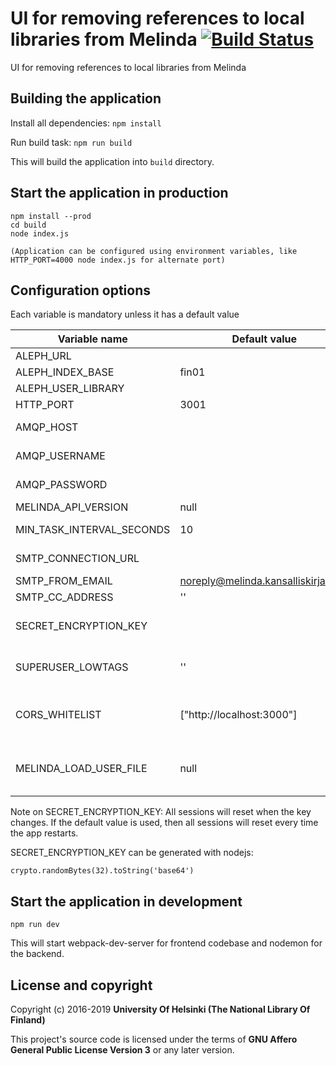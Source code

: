 # UI for removing references to local libraries from Melinda [![Build Status](https://travis-ci.org/NatLibFi/melinda-poistot.svg?branch=master)](https://travis-ci.org/NatLibFi/melinda-poistot)

UI for removing references to local libraries from Melinda

## Building the application

Install all dependencies:
`npm install`

Run build task:
`npm run build`

This will build the application into `build` directory.


## Start the application in production

```
npm install --prod
cd build
node index.js

(Application can be configured using environment variables, like HTTP_PORT=4000 node index.js for alternate port)
```

## Configuration options

Each variable is mandatory unless it has a default value

| Variable name             | Default value                        | Description                                                          | Example                          |
|---------------------------|--------------------------------------|----------------------------------------------------------------------|----------------------------------|
| ALEPH_URL                 |                                      | url to aleph                                                         | http://my-aleph-system.tld       |
| ALEPH_INDEX_BASE          | fin01                                | aleph base for indices                                               |                                  |
| ALEPH_USER_LIBRARY        |                                      | aleph base for users                                                 | usr00                            |
| HTTP_PORT                 | 3001                                 |                                                                      |                                  |
| AMQP_HOST                 |                                      | hostname of amqp server                                              | localhost                        |
| AMQP_USERNAME             |                                      | username for the amqp server                                         | guest                            |
| AMQP_PASSWORD             |                                      | password of amqp server                                              | guest                            |
| MELINDA_API_VERSION       | null                                 |                                                                      |                                  |
| MIN_TASK_INTERVAL_SECONDS | 10                                   | Time to take per task, in seconds                                    |                                  |
| SMTP_CONNECTION_URL       |                                      | SMTP url for sending mail                                            | smtp://user:pass@smtp.server.tld |
| SMTP_FROM_EMAIL           | noreply@melinda.kansalliskirjasto.fi | Sender email address                                                 |                                  |
| SMTP_CC_ADDRESS           | ''                                   | Email CC address                                                     |                                  |
| SECRET_ENCRYPTION_KEY     | <random-generated-key>               | Key for encrypting/decrypting sessions                               |                                  |
| SUPERUSER_LOWTAGS         | ''                                   | comma separated list of LOWTAGS available for superusers             | ABC,DEF,GHI                      |
| CORS_WHITELIST            | ["http://localhost:3000"]            | json array of allowed hosts for CORS, put your frontend domain here. |                                  |
| MELINDA_LOAD_USER_FILE    | null                                 | file for melinda load users to be used when replicate option is true | ../conf/melinda-load-users.txt   |

Note on SECRET_ENCRYPTION_KEY:
All sessions will reset when the key changes. If the default value is used, then all sessions will reset every time the app restarts.

SECRET_ENCRYPTION_KEY can be generated with nodejs:
```
crypto.randomBytes(32).toString('base64')
```

## Start the application in development

`npm run dev`

This will start webpack-dev-server for frontend codebase and nodemon for the backend.

## License and copyright

Copyright (c) 2016-2019 **University Of Helsinki (The National Library Of Finland)**

This project's source code is licensed under the terms of **GNU Affero General Public License Version 3** or any later version.
